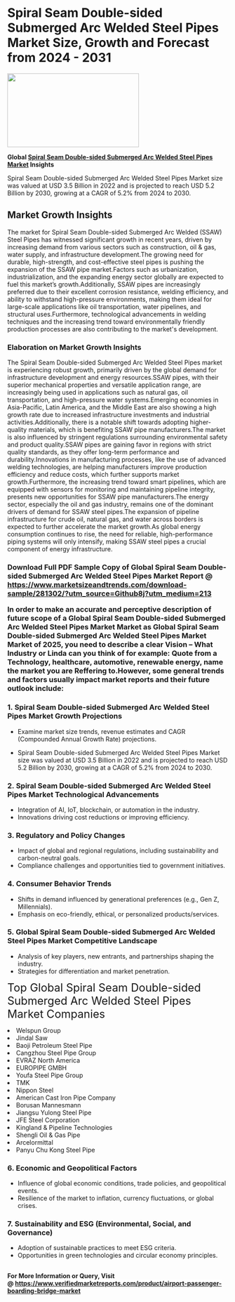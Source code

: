 <H1>Spiral Seam Double-sided Submerged Arc Welded Steel Pipes Market Size, Growth and Forecast from 2024 - 2031</H1><img class="aligncenter size-medium wp-image-584254" src="https://thirdeyenews.in/wp-content/uploads/2024/09/Global-Market-Research-300x168.jpeg" alt="" width="300" height="168" /><p><strong>Global&nbsp;<a href="https://www.marketsizeandtrends.com/download-sample/281302/?utm_source=Github8j?utm_medium=213">Spiral Seam Double-sided Submerged Arc Welded Steel Pipes Market</a> Insights</strong></p><p>Spiral Seam Double-sided Submerged Arc Welded Steel Pipes Market size was valued at USD 3.5 Billion in 2022 and is projected to reach USD 5.2 Billion by 2030, growing at a CAGR of 5.2% from 2024 to 2030.</p><p><h2>Market Growth Insights</h2> The market for Spiral Seam Double-sided Submerged Arc Welded (SSAW) Steel Pipes has witnessed significant growth in recent years, driven by increasing demand from various sectors such as construction, oil & gas, water supply, and infrastructure development.The growing need for durable, high-strength, and cost-effective steel pipes is pushing the expansion of the SSAW pipe market.Factors such as urbanization, industrialization, and the expanding energy sector globally are expected to fuel this market’s growth.Additionally, SSAW pipes are increasingly preferred due to their excellent corrosion resistance, welding efficiency, and ability to withstand high-pressure environments, making them ideal for large-scale applications like oil transportation, water pipelines, and structural uses.Furthermore, technological advancements in welding techniques and the increasing trend toward environmentally friendly production processes are also contributing to the market's development. <h3>Elaboration on Market Growth Insights</h3> The Spiral Seam Double-sided Submerged Arc Welded Steel Pipes market is experiencing robust growth, primarily driven by the global demand for infrastructure development and energy resources.SSAW pipes, with their superior mechanical properties and versatile application range, are increasingly being used in applications such as natural gas, oil transportation, and high-pressure water systems.Emerging economies in Asia-Pacific, Latin America, and the Middle East are also showing a high growth rate due to increased infrastructure investments and industrial activities.Additionally, there is a notable shift towards adopting higher-quality materials, which is benefiting SSAW pipe manufacturers.The market is also influenced by stringent regulations surrounding environmental safety and product quality.SSAW pipes are gaining favor in regions with strict quality standards, as they offer long-term performance and durability.Innovations in manufacturing processes, like the use of advanced welding technologies, are helping manufacturers improve production efficiency and reduce costs, which further supports market growth.Furthermore, the increasing trend toward smart pipelines, which are equipped with sensors for monitoring and maintaining pipeline integrity, presents new opportunities for SSAW pipe manufacturers.The energy sector, especially the oil and gas industry, remains one of the dominant drivers of demand for SSAW steel pipes.The expansion of pipeline infrastructure for crude oil, natural gas, and water across borders is expected to further accelerate the market growth.As global energy consumption continues to rise, the need for reliable, high-performance piping systems will only intensify, making SSAW steel pipes a crucial component of energy infrastructure.<h3></p><p><span class=""><strong>Download Full PDF Sample Copy of Global Spiral Seam Double-sided Submerged Arc Welded Steel Pipes Market Report</strong> @ <a href="https://www.marketsizeandtrends.com/download-sample/281302/?utm_source=Github8j?utm_medium=213" target="_blank">https://www.marketsizeandtrends.com/download-sample/281302/?utm_source=Github8j?utm_medium=213</a></span></p><p>In order to make an accurate and perceptive description of future scope of a Global&nbsp;Spiral Seam Double-sided Submerged Arc Welded Steel Pipes Market Market as Global&nbsp;Spiral Seam Double-sided Submerged Arc Welded Steel Pipes Market Market of 2025, you need to describe a clear Vision &ndash; What Industry or Linda can you think of for example: Quote from a Technology, healthcare, automotive, renewable energy, name the market you are Reffering to.However, some general trends and factors usually impact market reports and their future outlook include:</p><h3>1.&nbsp;<strong>Spiral Seam Double-sided Submerged Arc Welded Steel Pipes Market Growth Projections</strong></h3><ul><li>Examine market size trends, revenue estimates and CAGR (Compounded Annual Growth Rate) projections.</li><li><p>Spiral Seam Double-sided Submerged Arc Welded Steel Pipes Market size was valued at USD 3.5 Billion in 2022 and is projected to reach USD 5.2 Billion by 2030, growing at a CAGR of 5.2% from 2024 to 2030.</p></li></ul><h3>2.&nbsp;<strong>Spiral Seam Double-sided Submerged Arc Welded Steel Pipes Market Technological Advancements</strong></h3><ul><li>Integration of AI, IoT, blockchain, or automation in the industry.</li><li>Innovations driving cost reductions or improving efficiency.</li></ul><h3>3.&nbsp;<strong>Regulatory and Policy Changes</strong></h3><ul><li>Impact of global and regional regulations, including sustainability and carbon-neutral goals.</li><li>Compliance challenges and opportunities tied to government initiatives.</li></ul><h3>4.&nbsp;<strong>Consumer Behavior Trends</strong></h3><ul><li>Shifts in demand influenced by generational preferences (e.g., Gen Z, Millennials).</li><li>Emphasis on eco-friendly, ethical, or personalized products/services.</li></ul><h3>5.&nbsp;<strong>Global Spiral Seam Double-sided Submerged Arc Welded Steel Pipes Market Competitive Landscape</strong></h3><ul><li>Analysis of key players, new entrants, and partnerships shaping the industry.</li><li>Strategies for differentiation and market penetration.</li></ul><p data-pm-slice="1 1 []"><span style="color: inherit; font-family: inherit; font-size: 25px;">Top Global Spiral Seam Double-sided Submerged Arc Welded Steel Pipes Market Companies</span></p><div class="" data-test-id=""><p><li>Welspun Group</li><li> Jindal Saw</li><li> Baoji Petroleum Steel Pipe</li><li> Cangzhou Steel Pipe Group</li><li> EVRAZ North America</li><li> EUROPIPE GMBH</li><li> Youfa Steel Pipe Group</li><li> TMK</li><li> Nippon Steel</li><li> American Cast Iron Pipe Company</li><li> Borusan Mannesmann</li><li> Jiangsu Yulong Steel Pipe</li><li> JFE Steel Corporation</li><li> Kingland & Pipeline Technologies</li><li> Shengli Oil & Gas Pipe</li><li> Arcelormittal</li><li> Panyu Chu Kong Steel Pipe</li></p></div><h3>6.&nbsp;<strong>Economic and Geopolitical Factors</strong></h3><ul><li>Influence of global economic conditions, trade policies, and geopolitical events.</li><li>Resilience of the market to inflation, currency fluctuations, or global crises.</li></ul><h3>7.&nbsp;<strong>Sustainability and ESG (Environmental, Social, and Governance)</strong></h3><ul><li>Adoption of sustainable practices to meet ESG criteria.</li><li>Opportunities in green technologies and circular economy principles.</li></ul><h2><strong style="font-size: 14px;">For More Information or Query, Visit @&nbsp;</strong><a style="background-color: #ffffff; font-size: 14px;" href="https://www.marketsizeandtrends.com/report/spiral-seam-double-sided-submerged-arc-welded-steel-pipes-market/" target="_blank">https://www.verifiedmarketreports.com/product/airport-passenger-boarding-bridge-market</a></h2>